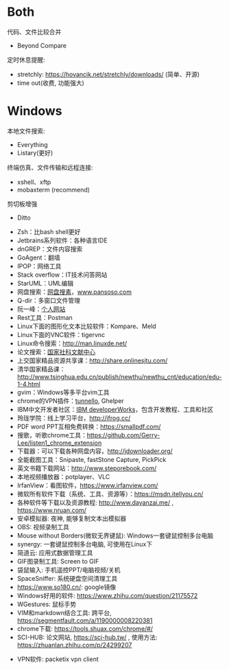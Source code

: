 
# Both

代码、文件比较合并

* Beyond Compare


定时休息提醒: 

* stretchly: https://hovancik.net/stretchly/downloads/ (简单、开源)
* time out(收费, 功能强大)

# Windows


本地文件搜索: 

* Everything
* Listary(更好)

终端仿真、文件传输和远程连接: 

* xshell、xftp
* mobaxterm (recommend)

剪切板增强

* Ditto

- Zsh：比bash shell更好
- Jetbrains系列软件：各种语言IDE
- dnGREP：文件内容搜索
- GoAgent：翻墙
- IPOP：网络工具
- Stack overflow：IT技术问答网站
- StarUML：UML编辑
- 网盘搜索：[网盘搜素](http://www.wangpansou.cn/ "点击进入")，www.pansoso.com
- Q-dir：多窗口文件管理
- 阮一峰：[个人网站](http://www.ruanyifeng.com/home.html)
- Rest工具：Postman
- Linux下面的图形化文本比较软件：Kompare、Meld
- Linux下面的VNC软件：tigervnc
- Linux命令搜索：http://man.linuxde.net/
- 论文搜索：[国家社科文献中心](http://ncpssd.org/index.aspx)
- 上交国家精品资源共享课：http://share.onlinesjtu.com/
- 清华国家精品课：http://www.tsinghua.edu.cn/publish/newthu/newthu_cnt/education/edu-1-4.html
- gvim：Windows等多平台vim工具
- chrome的VPN插件：[tunnello](https://tunnello.com), Ghelper
- IBM中文开发者社区：[IBM developerWorks](https://www.ibm.com/developerworks/cn/)，包含开发教程、工具和社区
- 玲珑学院：线上学习平台，http://ifrog.cc/
- PDF word PPT互相免费转换：https://smallpdf.com/
- 搜歌，听歌chrome工具：https://github.com/Gerry-Lee/listen1_chrome_extension
- 下载器：可以下载各种网盘内容，http://jdownloader.org/
- 全能截图工具：Snipaste, fastStone Capture, PickPick
- 英文书籍下载网站：http://www.steporebook.com/
- 本地视频播放器：potplayer、VLC
- IrfanView：看图软件，https://www.irfanview.com/
- 微软所有软件下载（系统、工具、资源等）：https://msdn.itellyou.cn/
- 各种软件等下载以及资源教程: http://www.dayanzai.me/ , https://www.nruan.com/
- 安卓模拟器: 夜神, 能够复制文本出模拟器
- OBS: 视频录制工具
- Mouse without Borders(微软无界键鼠): Windows一套键鼠控制多台电脑
- synergy: 一套键鼠控制多台电脑, 可使用在Linux下
- 简道云: 应用式数据管理工具
- GIF图录制工具: Screen to GIF
- 袋鼠输入: 手机遥控PPT/电脑视频/关机
- SpaceSniffer: 系统硬盘空间清理工具
- https://www.so180.cn/: google镜像
- Windows好用的软件: https://www.zhihu.com/question/21175572
- WGestures: 鼠标手势
- VIM和markdown结合工具: 跨平台, https://segmentfault.com/a/1190000008220381
- chrome下载: https://tools.shuax.com/chrome/#/
- SCI-HUB: 论文网站, https://sci-hub.tw/ , 使用方法: https://zhuanlan.zhihu.com/p/24299207
* VPN软件: packetix vpn client